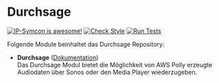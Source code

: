 # Durchsage

[![IP-Symcon is awesome!](https://img.shields.io/badge/IP--Symcon-5.4-blue.svg)](https://www.symcon.de)
[![Check Style](https://github.com/symcon/Durchsage/workflows/Check%20Style/badge.svg)](https://github.com/symcon/Durchsage/actions)
[![Run Tests](https://github.com/symcon/Durchsage/workflows/Run%20Tests/badge.svg)](https://github.com/symcon/Durchsage/actions)

Folgende Module beinhaltet das Durchsage Repository:

- __Durchsage__ ([Dokumentation](https://www.symcon.de/de/service/dokumentation/modulreferenz/durchsage/))  
	Das Durchsage Modul bietet die Möglichkeit von AWS Polly erzeugte Audiodaten über Sonos oder den Media Player wiederzugeben.